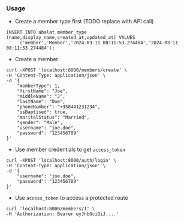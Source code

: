 

### Usage

- Create a member type first (TODO replace with API call)

```
INSERT INTO abalat.member_type (name,display_name,created_at,updated_at) VALUES
	 ('member','Member','2024-03-11 08:11:53.274484','2024-03-11 08:11:53.274484');
```

- Create a member

```
curl -XPOST 'localhost:8000/members/create' \
-H 'Content-Type: application/json' \
-d '{
    "memberType": 1,
    "firstName": "Joe",
    "middleName": "J",
    "lastName": "Doe",
    "phoneNumber": "+358441231234",
    "isBaptised": true,
    "maritalStatus": "Married",
    "gender": "Male",
    "username": "joe.doe",
    "password": "123456789"
}'
```

- Use member credentials to get `access_token`
```
curl -XPOST 'localhost:8000/auth/login' \
-H 'Content-Type: application/json' \
-d '{
    "username": "joe.doe",
    "password": "123456789"
}'
```

-  Use `access_token` to access a protected route
```
curl 'localhost:8000/members/1' \
-H 'Authorization: Bearer eyJhbGciOiJ....'
```

